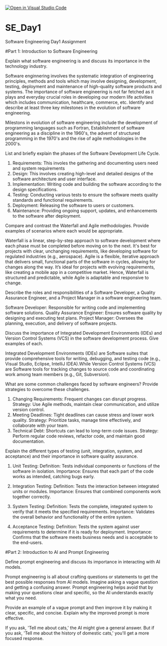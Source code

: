 [![Open in Visual Studio Code](https://classroom.github.com/assets/open-in-vscode-2e0aaae1b6195c2367325f4f02e2d04e9abb55f0b24a779b69b11b9e10269abc.svg)](https://classroom.github.com/online_ide?assignment_repo_id=15554074&assignment_repo_type=AssignmentRepo)
# SE_Day1
Software Engineering Day1 Assignment

#Part 1: Introduction to Software Engineering

Explain what software engineering is and discuss its importance in the technology industry.

Software enginnering involves the systematic integration of engineering principles, methods and tools which may involve designing, development, testing, deployment and maintenance of high-quality software products and systems.
The importance of software engineering is not far fetched as it plays and everyday crucial roles in developing our modern life activities which includes communication, healthcare, commerce, etc.
Identify and describe at least three key milestones in the evolution of software engineering.

Milestons in evolution of software engineering include the development of programming languages such as Fortran, Establishment of software engineering as a discipline in the 1960's, the advent of structured programming in the 1970's and the rise of agile methodologies in the 2000's.

List and briefly explain the phases of the Software Development Life Cycle.
1. Requirements: This involes the gathering and documenting users need and system requirements
2. Design: This involves creating high-level and detailed designs of the software architecture and user interface.
3. Implementation: Writing code and building the software according to the design specifications.
4. Testing: Conducting various tests to ensure the software meets quality standards and functional requirements.
5. Deployment: Releasing the software to users or customers.
6. Maintenance: Providing ongoing support, updates, and enhancements to the software after deployment.


Compare and contrast the Waterfall and Agile methodologies. Provide examples of scenarios where each would be appropriate.

Waterfall is a linear, step-by-step approach to software development where each phase must be completed before moving on to the next. It's best for projects with clear, unchanging requirements, like developing software for regulated industries (e.g., aerospace).
Agile is a flexible, iterative approach that delivers small, functional parts of the software in cycles, allowing for changes along the way. It’s ideal for projects with evolving requirements, like creating a mobile app in a competitive market.
Hence, Waterfall is structured and predictable, while Agile is adaptable and responsive to change.

Describe the roles and responsibilities of a Software Developer, a Quality Assurance Engineer, and a Project Manager in a software engineering team.

Software Developer: Responsible for writing code and implementing software solutions.
Quality Assurance Engineer: Ensures software quality by designing and executing test plans.
Project Manager: Oversees the planning, execution, and delivery of software projects.

Discuss the importance of Integrated Development Environments (IDEs) and Version Control Systems (VCS) in the software development process. Give examples of each.

Integrated Development Environments (IDEs) are Software suites that provide comprehensive tools for writing, debugging, and testing code (e.g., Visual Studio, Eclipse, IntelliJ IDEA).While Version Control Systems (VCS) are Software tools for tracking changes to source code and coordinating work among team members (e.g., Git, Subversion).

What are some common challenges faced by software engineers? Provide strategies to overcome these challenges.

1. Changing Requirements: Frequent changes can disrupt progress.
   Strategy: Use Agile methods, maintain clear communication, and utilize version control.
2. Meeting Deadlines: Tight deadlines can cause stress and lower work quality.
   Strategy: Prioritize tasks, manage time effectively, and collaborate with your team.
3. Technical Debt: Shortcuts can lead to long-term code issues.
   Strategy: Perform regular code reviews, refactor code, and maintain good documentation.

Explain the different types of testing (unit, integration, system, and acceptance) and their importance in software quality assurance.
1. Unit Testing:
Definition: Tests individual components or functions of the software in isolation.
Importance: Ensures that each part of the code works as intended, catching bugs early.

2. Integration Testing:
Definition: Tests the interaction between integrated units or modules.
Importance: Ensures that combined components work together correctly.

3. System Testing:
Definition: Tests the complete, integrated system to verify that it meets the specified requirements.
Importance: Validates the overall behavior and functionality of the entire system.

4. Acceptance Testing:
Definition: Tests the system against user requirements to determine if it is ready for deployment.
Importance: Confirms that the software meets business needs and is acceptable to the end-users.

#Part 2: Introduction to AI and Prompt Engineering


Define prompt engineering and discuss its importance in interacting with AI models.

Prompt engineering is all about crafting questions or statements to get the best possible responses from AI models.
Imagine asking a vague question and getting a confusing answer. 
Prompt engineering helps avoid that by making your questions clear and specific, so the AI understands exactly what you need.


Provide an example of a vague prompt and then improve it by making it clear, specific, and concise. Explain why the improved prompt is more effective.

If you ask, 'Tell me about cats,' the AI might give a general answer. 
But if you ask, 'Tell me about the history of domestic cats,' you'll get a more focused response.
